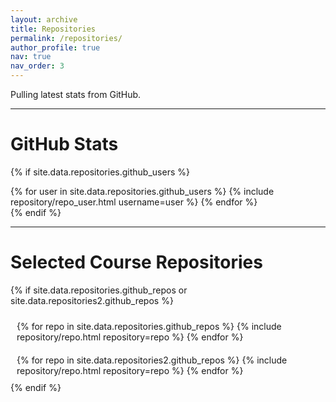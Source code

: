 ```yaml
---
layout: archive
title: Repositories
permalink: /repositories/
author_profile: true
nav: true
nav_order: 3
---
```


Pulling latest stats from GitHub.

---

GitHub Stats
====
{% if site.data.repositories.github_users %}
<div class="repositories d-flex flex-wrap flex-md-row flex-column justify-content-between align-items-center">
  {% for user in site.data.repositories.github_users %}
    {% include repository/repo_user.html username=user %}
  {% endfor %}
</div>
{% endif %}

---

Selected Course Repositories
====
{% if site.data.repositories.github_repos or site.data.repositories2.github_repos %}
<div style="display: flex; flex-wrap: wrap; justify-content: center;">

  <!-- First Column -->
  <div style="flex: 1 1 300px; padding: 10px;">
    {% for repo in site.data.repositories.github_repos %}
      {% include repository/repo.html repository=repo %}
    {% endfor %}
  </div>

  <!-- Second Column -->
  <div style="flex: 1 1 300px; padding: 10px;">
    {% for repo in site.data.repositories2.github_repos %}
      {% include repository/repo.html repository=repo %}
    {% endfor %}
  </div>

</div>
{% endif %}








